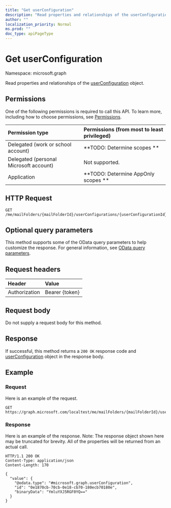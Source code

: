 ```yaml
---
title: "Get userConfiguration"
description: "Read properties and relationships of the userConfiguration object."
author: ""
localization_priority: Normal
ms.prod: ""
doc_type: apiPageType
---
```


# Get userConfiguration

Namespace: microsoft.graph

Read properties and relationships of the [userConfiguration](../resources/userconfiguration.md) object.

## Permissions
One of the following permissions is required to call this API. To learn more, including how to choose permissions, see [Permissions](/concepts/permissions-reference.md).

|Permission type|Permissions (from most to least privileged)|
|:---|:---|
|Delegated (work or school account)|**TODO: Determine scopes **|
|Delegated (personal Microsoft account)|Not supported.|
|Application|**TODO: Determine AppOnly scopes **|

## HTTP Request
<!-- {
  "blockType": "ignored"
}
-->
``` http
GET /me/mailFolders/{mailFolderId}/userConfigurations/{userConfigurationId}
```

## Optional query parameters
This method supports some of the OData query parameters to help customize the response. For general information, see [OData query parameters](/graph/query-parameters).

## Request headers
|Header|Value|
|:---|:---|
|Authorization|Bearer {token}|

## Request body
Do not supply a request body for this method.

## Response
If successful, this method returns a `200 OK` response code and [userConfiguration](../resources/userconfiguration.md) object in the response body.

## Example

### Request
Here is an example of the request.
<!-- {
  "blockType": "request",
  "name": "get_userconfiguration"
}
-->
``` http
GET https://graph.microsoft.com/localtest/me/mailFolders/{mailFolderId}/userConfigurations/{userConfigurationId}
```

### Response
Here is an example of the response. Note: The response object shown here may be truncated for brevity. All of the properties will be returned from an actual call.
<!-- {
  "blockType": "response",
  "truncated": true,
  "@odata.type": "microsoft.graph.userConfiguration"
}
-->
``` http
HTTP/1.1 200 OK
Content-Type: application/json
Content-Length: 170

{
  "value": {
    "@odata.type": "#microsoft.graph.userConfiguration",
    "id": "0e1870cb-70cb-0e18-cb70-180ecb70180e",
    "binaryData": "YmluYXJ5RGF0YQ=="
  }
}
```

